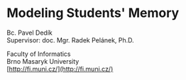 Modeling Students' Memory
=========================

Bc. Pavel Dedík  
Supervisor: doc. Mgr. Radek Pelánek, Ph.D.

Faculty of Informatics  
Brno Masaryk University  
[http://fi.muni.cz/](http://fi.muni.cz/)

